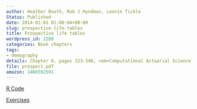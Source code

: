 ```yaml
---
author: Heather Booth, Rob J Hyndman, Leonie Tickle
Status: Published
date: 2014-01-01 01:00:04+00:00
slug: prospective-life-tables
title: Prospective life tables
wordpress_id: 2268
categories: Book chapters
tags:
- demography
details: Chapter 8, pages 323-348, <em>Computational Actuarial Science with R</em>, Chapman and Hall/CRC. edited by Arthur Charpentier
file: prospect.pdf
amazon: 1466592591
---
```


[R Code](code.ch8.final.R)

[Exercises](exercises.R)
